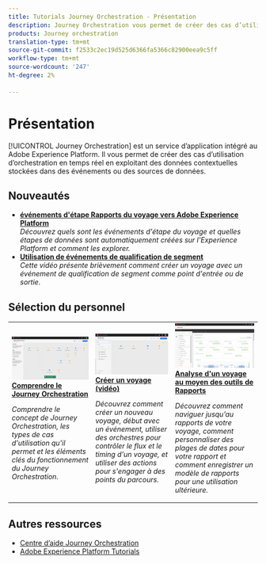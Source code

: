 ```yaml
---
title: Tutorials Journey Orchestration - Présentation
description: Journey Orchestration vous permet de créer des cas d’utilisation d’orchestration en temps réel en exploitant des données contextuelles stockées dans des événements ou des sources de données.
products: Journey orchestration
translation-type: tm+mt
source-git-commit: f2533c2ec19d525d6366fa5366c82900eea9c5ff
workflow-type: tm+mt
source-wordcount: '247'
ht-degree: 2%

---
```



# Présentation

[!UICONTROL Journey Orchestration] est un service d’application intégré au Adobe Experience Platform. Il vous permet de créer des cas d’utilisation d’orchestration en temps réel en exploitant des données contextuelles stockées dans des événements ou des sources de données.

## Nouveautés

* **[événements d&#39;étape Rapports du voyage vers Adobe Experience Platform](/help/how-to-find-help-with-journey-orchestration.md)**   <br>
   *Découvrez quels sont les événements d&#39;étape du voyage et quelles étapes de données sont automatiquement créées sur l&#39;Experience Platform et comment les explorer.*
* **[Utilisation de événements de qualification de segment](/help/using-segment-qualification-events.md)**   <br>
   *Cette vidéo présente brièvement comment créer un voyage avec un événement de qualification de segment comme point d&#39;entrée ou de sortie.*

## Sélection du personnel

<table>
<tr>
  <td>
    <a href="./understanding-journey-orchestration.md">
      <img alt="Comprendre le Journey Orchestration" src="./assets/journey-orchestration-example.png"/>
    </a>
    <div>
      <a href="./understanding-journey-orchestration.md">
    <strong>Comprendre le Journey Orchestration</strong>
    </a>
    </div>
    <p>
    <em>Comprendre le concept de Journey Orchestration, les types de cas d'utilisation qu'il permet et les éléments clés du fonctionnement du Journey Orchestration.</em>
    <p>
  </td>
  <td>
    <a href="./create-a-journey.md">
        <img alt="Créer un voyage (vidéo)" src="./assets/journey34.png"/>
    </a>
    <div>
      <a href="./create-a-journey.md">
    <strong>Créer un voyage (vidéo)</strong>
    </a>
    </div>
    <p>
    <em>Découvrez comment créer un nouveau voyage, début avec un événement, utiliser des orchestres pour contrôler le flux et le timing d'un voyage, et utiliser des actions pour s'engager à des points du parcours.</em>
    <p>
  </td>
  <td>
   <a href="./analyze-a-journey-via-reporting-tools.md">
      <img alt="Analyse d'un voyage au moyen des outils de Rapports" src="./assets/dynamic_report_journey_8.png" />
    </a>
    <div>
      <a href="./analyze-a-journey-via-reporting-tools.md">
    <strong>Analyse d'un voyage au moyen des outils de Rapports</strong>
    </a>
    </div>
    <p>
    <em>Découvrez comment naviguer jusqu’au rapports de votre voyage, comment personnaliser des plages de dates pour votre rapport et comment enregistrer un modèle de rapports pour une utilisation ultérieure. </em>
    <p>
  </td>
</tr>
</table>

## Autres ressources

* [Centre d’aide Journey Orchestration](https://docs.adobe.com/content/help/en/journeys/using/journey-orchestration-home.html)
* [Adobe Experience Platform Tutorials](https://docs.adobe.com/content/help/en/platform-learn/tutorials/overview.html)

